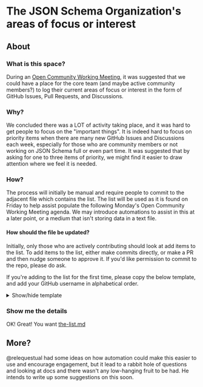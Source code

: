 # The JSON Schema Organization's areas of focus or interest

## About
### What is this space?

During an [Open Community Working Meeting](https://github.com/json-schema-org/community/issues/244), it was suggested that we could have a place for the core team (and maybe active community members?) to log their current areas of focus or interest in the form of GitHub Issues, Pull Requests, and Discussions.

### Why?

We concluded there was a LOT of activity taking place, and it was hard to get people to focus on the "important things". It is indeed hard to focus on priority items when there are many new GitHub Issues and Discussions each week, especially for those who are community members or not working on JSON Schema full or even part time. It was suggested that by asking for one to three items of priority, we might find it easier to draw attention where we feel it is needed.

### How?

The process will initially be manual and require people to commit to the adjacent file which contains the list.
The list will be used as it is found on Friday to help assist populate the following Monday's Open Community Working Meeting agenda.
We may introduce automations to assist in this at a later point, or a medium that isn't storing data in a text file.

#### How should the file be updated?

Initially, only those who are actively contributing should look at add items to the list.
To add items to the list, either make commits directly, or make a PR and then nudge someone to approve it.
If you'd like permission to commit to the repo, please do ask.

If you're adding to the list for the first time, please copy the below template, and add your GitHub username in alphabetical order.

<details>
  <summary>Show/hide template</summary>

```md
  **Link:** [Link to Github Issue, Pull Request, or Discussion]<br/>
  **What?:** [The most simplest basic explanation of what the thing is about. Think a single tweets length or less.]<br/>
  **Why does it matter?:** [Pitch why people should care about this too. Why do you care about it?]<br/>
  **What can we do?:** [What would you like us to do in relation to this thing?]<br/>
```

</details>

### Show me the details

OK! Great! You want [the-list.md](./the-list.md)

## More?

@relequestual had some ideas on how automation could make this easier to use and encourage engagement, but it lead to a rabbit hole of questions and looking at docs and there wasn't any low-hanging fruit to be had. He intends to write up some suggestions on this soon.
